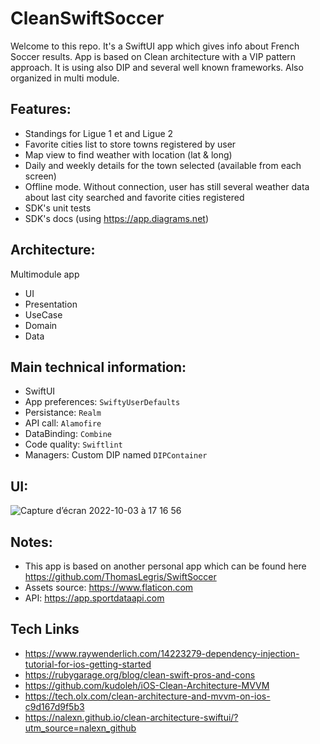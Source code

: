 # CleanSwiftSoccer
Welcome to this repo. It's a SwiftUI app which gives info about French Soccer results. App is based on Clean architecture with a VIP pattern approach. It is using also DIP and several well known frameworks. Also organized in multi module.

## Features:
- Standings for Ligue 1 et and Ligue 2
- Favorite cities list to store towns registered by user
- Map view to find weather with location (lat & long) 
- Daily and weekly details for the town selected (available from each screen)
- Offline mode. Without connection, user has still several weather data about last city searched and favorite cities registered
- SDK's unit tests
- SDK's docs (using https://app.diagrams.net)

## Architecture:
Multimodule app
- UI
- Presentation
- UseCase
- Domain
- Data

## Main technical information:
- SwiftUI
- App preferences: `SwiftyUserDefaults`
- Persistance: `Realm`
- API call: `Alamofire`
- DataBinding: `Combine`
- Code quality: `Swiftlint`
- Managers: Custom DIP named `DIPContainer`


## UI:
![Capture d’écran 2022-10-03 à 17 16 56](https://user-images.githubusercontent.com/34026747/193613904-30fbfc89-f2a1-41e8-90aa-3ab0e44f5135.png)

## Notes:
- This app is based on another personal app which can be found here https://github.com/ThomasLegris/SwiftSoccer
- Assets source: https://www.flaticon.com
- API: https://app.sportdataapi.com 

## Tech Links
- https://www.raywenderlich.com/14223279-dependency-injection-tutorial-for-ios-getting-started
- https://rubygarage.org/blog/clean-swift-pros-and-cons
- https://github.com/kudoleh/iOS-Clean-Architecture-MVVM
- https://tech.olx.com/clean-architecture-and-mvvm-on-ios-c9d167d9f5b3
- https://nalexn.github.io/clean-architecture-swiftui/?utm_source=nalexn_github
